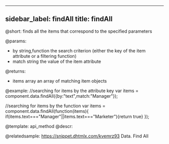 
---
sidebar_label: findAll
title: findAll
---          

@short:
finds all the items that correspond to the specified parameters

@params:
- by			string,function			 the search criterion (either the key of the item attribute or a filtering function)
- match 		string					 the value of the item attribute

@returns:

- items		array		an array of matching item objects

@example:
//searching for items by the attribute key
var items = component.data.findAll({by:"text",match:"Manager"});

//searching for items by the function
var items = component.data.findAll(function(items){
	if(items.text==="Manager"||items.text==="Marketer"){return true}
});

@template: api_method
@descr:

@relatedsample: https://snippet.dhtmlx.com/kvemrz93	Data. Find All